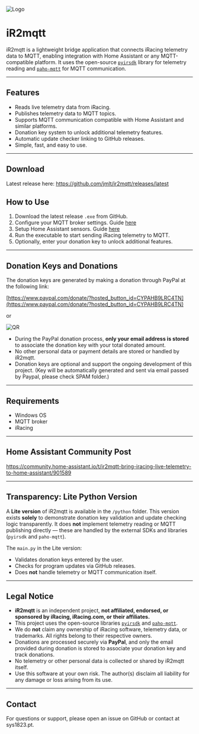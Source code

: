 ![Logo](https://sys1823.pt/ir2mqtt/files/logo.png)

# iR2mqtt

iR2mqtt is a lightweight bridge application that connects iRacing telemetry data to MQTT, enabling integration with Home Assistant or any MQTT-compatible platform. It uses the open-source [`pyirsdk`](https://github.com/kutu/pyirsdk) library for telemetry reading and [`paho-mqtt`](https://github.com/eclipse/paho.mqtt.python) for MQTT communication.

---

## Features

- Reads live telemetry data from iRacing.
- Publishes telemetry data to MQTT topics.
- Supports MQTT communication compatible with Home Assistant and similar platforms.
- Donation key system to unlock additional telemetry features.
- Automatic update checker linking to GitHub releases.
- Simple, fast, and easy to use.

---

## Download 
Latest release here: https://github.com/jmlt/ir2mqtt/releases/latest

## How to Use

1. Download the latest release `.exe` from GitHub.
2. Configure your MQTT broker settings. Guide [here](https://github.com/jmlt/ir2mqtt/blob/main/Guides/CONFIGURATION.md)
3. Setup Home Assistant sensors. Guide [here](https://github.com/jmlt/ir2mqtt/blob/main/Guides/HOME-ASSISTANT.md)
4. Run the executable to start sending iRacing telemetry to MQTT.
5. Optionally, enter your donation key to unlock additional features.

---

## Donation Keys and Donations

The donation keys are generated by making a donation through PayPal at the following link:

[https://www.paypal.com/donate/?hosted_button_id=CYPAHB9LRC4TN](https://www.paypal.com/donate/?hosted_button_id=CYPAHB9LRC4TN)

or 

![QR](https://sys1823.pt/ir2mqtt/files/QR.png)

- During the PayPal donation process, **only your email address is stored** to associate the donation key with your total donated amount.
- No other personal data or payment details are stored or handled by iR2mqtt.
- Donation keys are optional and support the ongoing development of this project. (Key will be automatically generated and sent via email passed by Paypal, please check SPAM folder.)

---

## Requirements

- Windows OS 
- MQTT broker
- iRacing

---

## Home Assistant Community Post
https://community.home-assistant.io/t/ir2mqtt-bring-iracing-live-telemetry-to-home-assistant/901589

---

## Transparency: Lite Python Version

A **Lite version** of iR2mqtt is available in the `/python` folder. This version exists **solely** to demonstrate donation key validation and update checking logic transparently. It does **not** implement telemetry reading or MQTT publishing directly — these are handled by the external SDKs and libraries (`pyirsdk` and `paho-mqtt`).

The `main.py` in the Lite version:

- Validates donation keys entered by the user.
- Checks for program updates via GitHub releases.
- Does **not** handle telemetry or MQTT communication itself.

---

## Legal Notice

- **iR2mqtt** is an independent project, **not affiliated, endorsed, or sponsored by iRacing, iRacing.com, or their affiliates.**
- This project uses the open-source libraries [`pyirsdk`](https://github.com/kutu/pyirsdk) and [`paho-mqtt`](https://github.com/eclipse/paho.mqtt.python).
- We do **not** claim any ownership of iRacing software, telemetry data, or trademarks. All rights belong to their respective owners.
- Donations are processed securely via **PayPal**, and only the email provided during donation is stored to associate your donation key and track donations.
- No telemetry or other personal data is collected or shared by iR2mqtt itself.
- Use this software at your own risk. The author(s) disclaim all liability for any damage or loss arising from its use.

---

## Contact

For questions or support, please open an issue on GitHub or contact at sys1823.pt.

